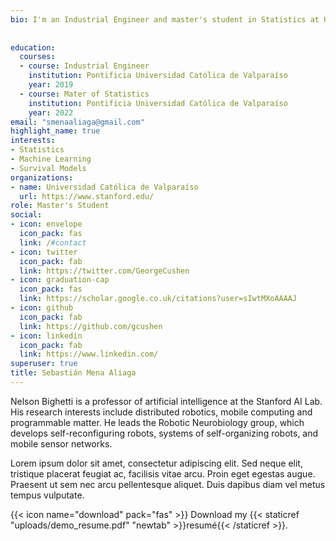 ```yaml
---
bio: I'm an Industrial Engineer and master's student in Statistics at Universidad Católica de Valparaíso, Chile. My research interests is based to Statistics and Machine Learning.
  
  
education:
  courses:
  - course: Industrial Engineer
    institution: Pontificia Universidad Católica de Valparaíso
    year: 2019
  - course: Mater of Statistics
    institution: Pontificia Universidad Católica de Valparaíso
    year: 2022
email: "smenaaliaga@gmail.com"
highlight_name: true
interests:
- Statistics
- Machine Learning
- Survival Models
organizations:
- name: Universidad Católica de Valparaíso
  url: https://www.stanford.edu/
role: Master's Student
social:
- icon: envelope
  icon_pack: fas
  link: /#contact
- icon: twitter
  icon_pack: fab
  link: https://twitter.com/GeorgeCushen
- icon: graduation-cap
  icon_pack: fas
  link: https://scholar.google.co.uk/citations?user=sIwtMXoAAAAJ
- icon: github
  icon_pack: fab
  link: https://github.com/gcushen
- icon: linkedin
  icon_pack: fab
  link: https://www.linkedin.com/
superuser: true
title: Sebastián Mena Aliaga
---
```


Nelson Bighetti is a professor of artificial intelligence at the Stanford AI Lab. His research interests include distributed robotics, mobile computing and programmable matter. He leads the Robotic Neurobiology group, which develops self-reconfiguring robots, systems of self-organizing robots, and mobile sensor networks.

Lorem ipsum dolor sit amet, consectetur adipiscing elit. Sed neque elit, tristique placerat feugiat ac, facilisis vitae arcu. Proin eget egestas augue. Praesent ut sem nec arcu pellentesque aliquet. Duis dapibus diam vel metus tempus vulputate.

{{< icon name="download" pack="fas" >}} Download my {{< staticref "uploads/demo_resume.pdf" "newtab" >}}resumé{{< /staticref >}}.
